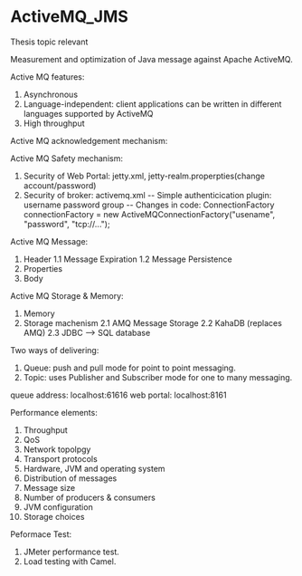 # ActiveMQ_JMS
Thesis topic relevant

Measurement and optimization of Java message against Apache ActiveMQ.

Active MQ features:
  1. Asynchronous
  2. Language-independent: client applications can be written in different languages supported by ActiveMQ
  3. High throughput
  
Active MQ acknowledgement mechanism:

Active MQ Safety mechanism:
 1. Security of Web Portal: jetty.xml, jetty-realm.properpties(change account/password)
 2. Security of broker: activemq.xml
    -- Simple authenticication plugin: username password group
    -- Changes in code: ConnectionFactory connectionFactory = new ActiveMQConnectionFactory("usename", "password", "tcp://...");

Active MQ Message:
  1. Header
    1.1 Message Expiration
    1.2 Message Persistence
  2. Properties
  3. Body

Active MQ Storage & Memory:
  1. Memory
  2. Storage machenism
    2.1 AMQ Message Storage
    2.2 KahaDB (replaces AMQ)
    2.3 JDBC --> SQL database


Two ways of delivering: 
1. Queue: push and pull mode for point to point messaging.
2. Topic: uses Publisher and Subscriber mode for one to many messaging.

queue address: localhost:61616
web portal: localhost:8161

Performance elements:
  1. Throughput
  2. QoS
  3. Network topolpgy
  4. Transport protocols
  5. Hardware, JVM and operating system
  6. Distribution of messages
  7. Message size
  8. Number of producers & consumers
  9. JVM configuration
  10. Storage choices
  
Peformace Test: 
  1. JMeter performance test.
  2. Load testing with Camel.
